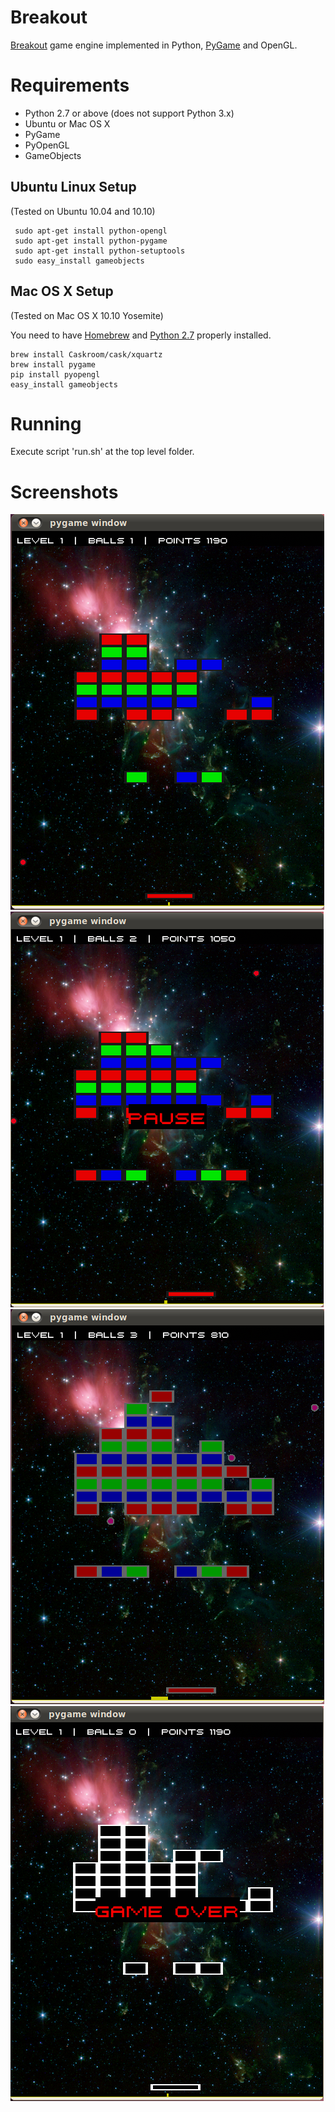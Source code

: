 # Breakout
[Breakout](http://en.wikipedia.org/wiki/Breakout_%28video_game%29) game engine implemented in Python, [PyGame](http://pygame.org/) and OpenGL.

# Requirements

- Python 2.7 or above (does not support Python 3.x)
- Ubuntu or Mac OS X
- PyGame
- PyOpenGL
- GameObjects

## Ubuntu Linux Setup

(Tested on Ubuntu 10.04 and 10.10)

     sudo apt-get install python-opengl
     sudo apt-get install python-pygame
     sudo apt-get install python-setuptools
     sudo easy_install gameobjects
     
## Mac OS X Setup

(Tested on Mac OS X 10.10 Yosemite)

You need to have [Homebrew](http://brew.sh) and [Python 2.7](http://docs.python-guide.org/en/latest/starting/install/osx/) properly installed.

    brew install Caskroom/cask/xquartz
    brew install pygame
    pip install pyopengl
    easy_install gameobjects

# Running

Execute script 'run.sh' at the top level folder.

# Screenshots

![Screenshot 01](screenshots/01.png)
![Screenshot 02](screenshots/02.png)
![Screenshot 03](screenshots/03.png)
![Screenshot 04](screenshots/04.png)
